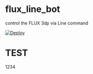 # flux_line_bot
control the FLUX 3dp via Line command

[![Deploy](https://www.herokucdn.com/deploy/button.svg)](https://heroku.com/deploy)

TEST
===============================
1234
